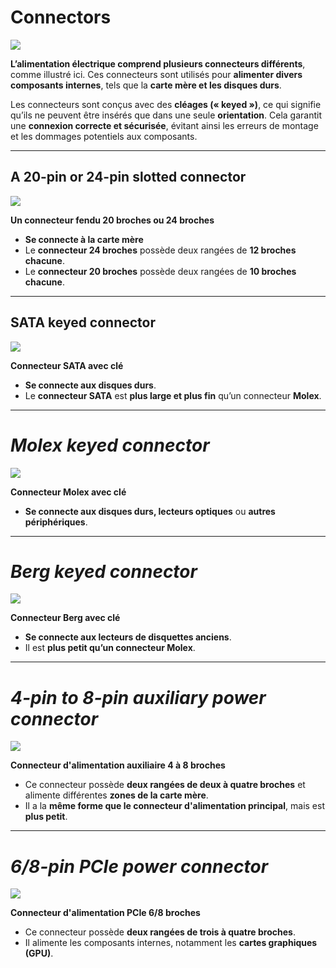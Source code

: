 

# Connectors

<img  class="img-center" src="C:\Users\anesc\OneDrive\Bureau\GIT_MNS\prise-de-notes-ANESC0\images\Cisco\Pasted image 20241216170022.png">


**L’alimentation électrique comprend plusieurs connecteurs différents**, comme illustré ici. Ces connecteurs sont utilisés pour **alimenter divers composants internes**, tels que la **carte mère et les disques durs**.

Les connecteurs sont conçus avec des **cléages (« keyed »)**, ce qui signifie qu’ils ne peuvent être insérés que dans une seule **orientation**. Cela garantit une **connexion correcte et sécurisée**, évitant ainsi les erreurs de montage et les dommages potentiels aux composants.




<div style="page-break-before: always;"></div>

-----



## A 20-pin or 24-pin slotted connector

<img class="img-center" src="C:\Users\anesc\OneDrive\Bureau\GIT_MNS\prise-de-notes-ANESC0\images\Cisco\Pasted image 20241216170209.png">


**Un connecteur fendu 20 broches ou 24 broches**

- **Se connecte à la carte mère**
- Le **connecteur 24 broches** possède deux rangées de **12 broches chacune**.
- Le **connecteur 20 broches** possède deux rangées de **10 broches chacune**.



-----

## SATA keyed connector

<img class="img-center" src="C:\Users\anesc\OneDrive\Bureau\GIT_MNS\prise-de-notes-ANESC0\images\Cisco\Pasted image 20241216170301.png">


**Connecteur SATA avec clé**

- **Se connecte aux disques durs**.
- Le **connecteur SATA** est **plus large et plus fin** qu’un connecteur **Molex**.



---


# *Molex keyed connector*
<img class="img-center" src="C:\Users\anesc\OneDrive\Bureau\GIT_MNS\prise-de-notes-ANESC0\images\Cisco\Pasted image 20241216170443.png">


**Connecteur Molex avec clé**

- **Se connecte aux disques durs, lecteurs optiques** ou **autres périphériques**.


------


# *Berg keyed connector*
<img class="img-center" src="C:\Users\anesc\OneDrive\Bureau\GIT_MNS\prise-de-notes-ANESC0\images\Cisco\Pasted image 20241216170552.png">


**Connecteur Berg avec clé**

- **Se connecte aux lecteurs de disquettes anciens**.
- Il est **plus petit qu’un connecteur Molex**.



----


# *4-pin to 8-pin auxiliary power connector*

<img class="img-center" src="C:\Users\anesc\OneDrive\Bureau\GIT_MNS\prise-de-notes-ANESC0\images\Cisco\Pasted image 20241216170739.png">


**Connecteur d'alimentation auxiliaire 4 à 8 broches**

- Ce connecteur possède **deux rangées de deux à quatre broches** et alimente différentes **zones de la carte mère**.
- Il a la **même forme que le connecteur d'alimentation principal**, mais est **plus petit**.



----


# *6/8-pin PCIe power connector*

<img class="img-center" src="C:\Users\anesc\OneDrive\Bureau\GIT_MNS\prise-de-notes-ANESC0\images\Cisco\Pasted image 20241216170907.png">

**Connecteur d'alimentation PCIe 6/8 broches**

- Ce connecteur possède **deux rangées de trois à quatre broches**.
- Il alimente les composants internes, notamment les **cartes graphiques (GPU)**.

